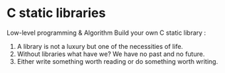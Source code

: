 # **C static libraries**

Low-level programming & Algorithm
Build your own C static library :

1. A library is not a luxury but one of the necessities of life.
2. Without libraries what have we? We have no past and no future.
3. Either write something worth reading or do something worth writing.
